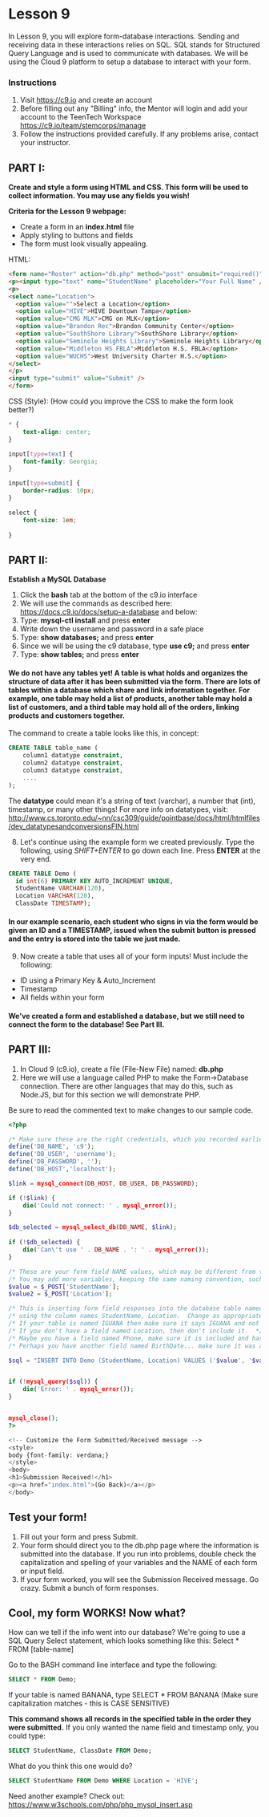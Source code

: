 # Lesson 9

In Lesson 9, you will explore form-database interactions. Sending and receiving data in these interactions relies on SQL. SQL stands for Structured Query Language and is used to communicate with databases. We will be using the Cloud 9 platform to setup a database to interact with your form.
 
### Instructions
1. Visit https://c9.io and create an account
2. Before filling out any "Billing" info, the Mentor will login and add your account to the TeenTech Workspace https://c9.io/team/stemcorps/manage
3. Follow the instructions provided carefully. If any problems arise, contact your instructor.


## PART I:
**Create and style a form using HTML and CSS.  This form will be used to collect information.  You may use any fields you wish!**

**Criteria for the Lesson 9 webpage:**
* Create a form in an **index.html** file
* Apply styling to buttons and fields
* The form must look visually appealing.

HTML:
```HTML
<form name="Roster" action="db.php" method="post" onsubmit="required()" />
<p><input type="text" name="StudentName" placeholder="Your Full Name" /></p>
<p>
<select name="Location">
  <option value="">Select a Location</option>
  <option value="HIVE">HIVE Downtown Tampa</option>
  <option value="CMG MLK">CMG on MLK</option>
  <option value="Brandon Rec">Brandon Community Center</option>
  <option value="SouthShore Library">SouthShore Library</option>
  <option value="Seminole Heights Library">Seminole Heights Library</option>
  <option value="Middleton HS FBLA">Middleton H.S. FBLA</option>
  <option value="WUCHS">West University Charter H.S.</option>
</select>
</p>
<input type="submit" value="Submit" />
</form>

```

CSS (Style):
(How could you improve the CSS to make the form look better?)
```CSS
* {
    text-align: center;
}

input[type=text] {
    font-family: Georgia;
}

input[type=submit] {
    border-radius: 10px;
}

select {
    font-size: 1em;
    
}
```


## PART II:

**Establish a MySQL Database**
1. Click the **bash** tab at the bottom of the c9.io interface
2. We will use the commands as described here: https://docs.c9.io/docs/setup-a-database and below:
3. Type: **mysql-ctl install** and press **enter**
4. Write down the username and password in a safe place
5. Type: **show databases;** and press **enter**
6. Since we will be using the c9 database, type **use c9;** and press **enter**
7. Type: **show tables;** and press **enter**

#### We do not have any tables yet!  A table is what holds and organizes the structure of data after it has been submitted via the form.  There are lots of tables within a database which share and link information together.  For example, one table may hold a list of products, another table may hold a list of customers, and a third table may hold all of the orders, linking products and customers together.

The command to create a table looks like this, in concept:
```SQL
CREATE TABLE table_name (
    column1 datatype constraint,
    column2 datatype constraint,
    column3 datatype constraint,
    ....
);
```

The **datatype** could mean it's a string of text (varchar), a number that (int), timestamp, or many other things!  For more info on datatypes, visit: http://www.cs.toronto.edu/~nn/csc309/guide/pointbase/docs/html/htmlfiles/dev_datatypesandconversionsFIN.html


8. Let's continue using the example form we created previously.  Type the following, using *SHIFT+ENTER* to go down each line.  Press **ENTER** at the very end.
```SQL
CREATE TABLE Demo (
  id int(6) PRIMARY KEY AUTO_INCREMENT UNIQUE,
  StudentName VARCHAR(120),
  Location VARCHAR(120),
  ClassDate TIMESTAMP);
```
#### In our example scenario, each student who signs in via the form would be given an ID and a TIMESTAMP, issued when the submit button is pressed and the entry is stored into the table we just made.  


9.  Now create a table that uses all of your form inputs!  Must include the following:
* ID using a Primary Key & Auto_Increment
* Timestamp
* All fields within your form

#### We've created a form and established a database, but we still need to connect the form to the database!  See Part III.




## PART III:

1. In Cloud 9 (c9.io), create a file (File-New File) named: **db.php**
2. Here we will use a language called PHP to make the Form->Database connection.  There are other languages that may do this, such as Node.JS, but for this section we will demonstrate PHP.

Be sure to read the commented text to make changes to our sample code.

```PHP
<?php

/* Make sure these are the right credentials, which you recorded earlier!! */
define('DB_NAME', 'c9');
define('DB_USER', 'username');
define('DB_PASSWORD', '');
define('DB_HOST','localhost');

$link = mysql_connect(DB_HOST, DB_USER, DB_PASSWORD);

if (!$link) {
    die('Could not connect: ' . mysql_error());
}

$db_selected = mysql_select_db(DB_NAME, $link);
 
if (!$db_selected) {
    die('Can\'t use ' . DB_NAME . ': ' . mysql_error());
}

/* These are your form field NAME values, which may be different from the sample! */
/* You may add more variables, keeping the same naming convention, such as $value3, $value4....etc. */
$value = $_POST['StudentName'];
$value2 = $_POST['Location'];

/* This is inserting form field responses into the database table named DEMO */
/* using the column names StudentName, Location.  Change as appropriate to your form. */
/* If your table is named IGUANA then make sure it says IGUANA and not DEMO.  */
/* If you don't have a field named Location, then don't include it.  */
/* Maybe you have a field named Phone, make sure it is included and has a variable assigned to it ($value) */
/* Perhaps you have another field named BirthDate... make sure it was assigned a value ($value3) and include it below. */

$sql = "INSERT INTO Demo (StudentName, Location) VALUES ('$value', '$value2')";


if (!mysql_query($sql)) {
    die('Error: ' . mysql_error());
}


mysql_close();
?>

<!-- Customize the Form Submitted/Received message -->
<style>
body {font-family: verdana;}
</style>
<body>
<h1>Submission Received!</h1>
<p><a href="index.html">(Go Back)</a></p>
</body>
```

## Test your form!
1. Fill out your form and press Submit.
2. Your form should direct you to the db.php page where the information is submitted into the database.  If you run into problems, double check the capitalization and spelling of your variables and the NAME of each form or input field.
3. If your form worked, you will see the Submission Received message.  Go crazy.  Submit a bunch of form responses.


## Cool, my form WORKS!  Now what?
How can we tell if the info went into our database? We're going to use a SQL Query Select statement, which looks something like this: Select * FROM [table-name]

Go to the BASH command line interface and type the following: 
```SQL
SELECT * FROM Demo;
```

If your table is named BANANA, type SELECT * FROM BANANA
(Make sure capitalization matches - this is CASE SENSITIVE)

**This command shows all records in the specified table in the order they were submitted.**  If you only wanted the name field and timestamp only, you could type: 

```SQL
SELECT StudentName, ClassDate FROM Demo;
```

What do you think this one would do?
```SQL
SELECT StudentName FROM Demo WHERE Location = 'HIVE';
 ```


Need another example?  Check out: https://www.w3schools.com/php/php_mysql_insert.asp

